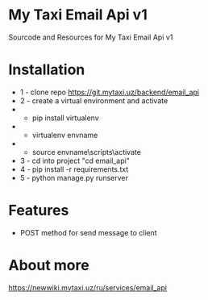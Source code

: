 # My Taxi Email Api v1 
Sourcode and Resources for My Taxi Email Api v1

# Installation
* 1 - clone repo https://git.mytaxi.uz/backend/email_api
* 2 - create a virtual environment and activate
*  - pip install virtualenv
*  - virtualenv envname
*  - source envname\scripts\activate
* 3 - cd into project "cd email_api"
* 4 - pip install -r requirements.txt
* 5 - python manage.py runserver

# Features
* POST method for send message to client

# About more
https://newwiki.mytaxi.uz/ru/services/email_api
